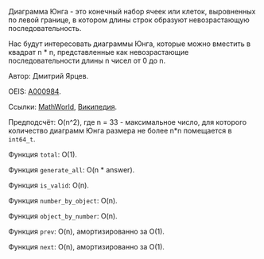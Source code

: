 ﻿Диаграмма Юнга - это конечный набор ячеек или клеток, выровненных по левой границе, в котором длины строк образуют невозрастающую последовательность.

Нас будут интересовать диаграммы Юнга, которые можно вместить в квадрат n * n, представленные как невозрастающие последовательности длины n чисел от 0 до n.

Автор: Дмитрий Ярцев.

OEIS: [A000984](https://oeis.org/A000984).

Ссылки:
[MathWorld](http://mathworld.wolfram.com/FerrersDiagram.html),
[Википедия](https://en.wikipedia.org/wiki/Young_tableau#Diagrams).

Предподсчёт: O(n^2), где n = 33 - максимальное число,
для которого количество диаграмм Юнга размера не более n*n помещается в `int64_t`.

Функция `total`: O(1).

Функция `generate_all`: O(n * answer).

Функция `is_valid`: O(n).

Функция `number_by_object`: O(n).

Функция `object_by_number`: O(n).

Функция `prev`: O(n), амортизированно за O(1).

Функция `next`: O(n), амортизированно за O(1).
